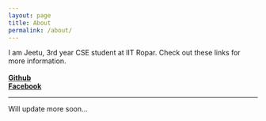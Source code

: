 ```yaml
---
layout: page
title: About
permalink: /about/
---
```


I am Jeetu, 3rd year CSE student at IIT Ropar. 
Check out these links for more information. &nbsp;   
&nbsp;  
**[Github](https://github.com/i-am-g2)** &nbsp;  
**[Facebook](https://www.facebook.com/profile.php?id=100017260783914)**

---
Will update more soon...
